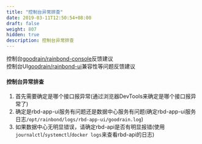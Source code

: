 ```yaml
---
title: "控制台异常排查"
date: 2019-03-11T12:50:54+08:00
draft: false
weight: 807
hidden: true
description: 控制台异常排查
---
```



控制台[goodrain/rainbond-console](https://github.com/goodrain/rainbond-console/issues/new)反馈建议  
控制台UI[goodrain/rainbond-ui](https://github.com/goodrain/rainbond-ui/issues/new)兼容性等问题反馈建议


#### 控制台异常排查

1. 首先需要确定是哪个接口报异常(通过浏览器DevTools来确定是哪个接口报异常了)
2. 确定是rbd-app-ui服务有问题还是数据中心服务有问题(确定rbd-app-ui服务日志`/opt/rainbond/logs/rbd-app-ui/goodrain.log`)
3. 如果数据中心无明显错误，请确定rbd-api是否有明显报错(使用`journalctl`/`systemctl`/`docker logs`来查看rbd-api的日志)